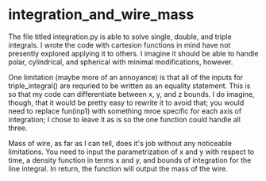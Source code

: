 # integration_and_wire_mass

The file titled integration.py is able to solve single, double, and triple integrals. I wrote the code with cartesion functions in mind have not presently
explored applying it to others. I imagine it should be able to handle polar, cylindrical, and spherical with minimal modifications, however. 

One limitation (maybe more of an annoyance) is that all of the inputs for triple_integral() are requried to be written as an equality statement. This is so that my code can differentiate
between x, y, and z bounds. I do imagine, though, that it would be pretty easy to rewrite it to avoid that; you would need to replace fun(inp1) with something mroe specific for each axis
of integration; I chose to leave it as is so the one function could handle all three.

Mass of wire, as far as I can tell, does it's job without any noticeable limitations. You need to input the parametrization of x and y with respect to time, a density function in terms
x and y, and bounds of integration for the line integral. In return, the function will output the mass of the wire.
